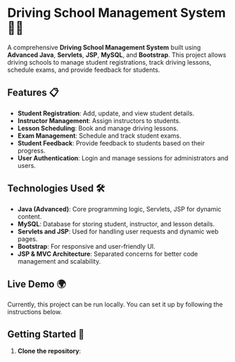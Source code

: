 # Driving School Management System 🚗🏫

A comprehensive **Driving School Management System** built using **Advanced Java**, **Servlets**, **JSP**, **MySQL**, and **Bootstrap**. This project allows driving schools to manage student registrations, track driving lessons, schedule exams, and provide feedback for students.

## Features 📋
- **Student Registration**: Add, update, and view student details.
- **Instructor Management**: Assign instructors to students.
- **Lesson Scheduling**: Book and manage driving lessons.
- **Exam Management**: Schedule and track student exams.
- **Student Feedback**: Provide feedback to students based on their progress.
- **User Authentication**: Login and manage sessions for administrators and users.

## Technologies Used 🛠
- **Java (Advanced)**: Core programming logic, Servlets, JSP for dynamic content.
- **MySQL**: Database for storing student, instructor, and lesson details.
- **Servlets and JSP**: Used for handling user requests and dynamic web pages.
- **Bootstrap**: For responsive and user-friendly UI.
- **JSP & MVC Architecture**: Separated concerns for better code management and scalability.

## Live Demo 🌍
Currently, this project can be run locally. You can set it up by following the instructions below.

## Getting Started 🚀

1. **Clone the repository**:
